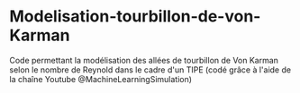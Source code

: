 # Modelisation-tourbillon-de-von-Karman
Code permettant la modélisation des allées de tourbillon de Von Karman selon le nombre de Reynold dans le cadre d'un TIPE (codé grâce à l'aide de la chaîne Youtube @MachineLearningSimulation)
